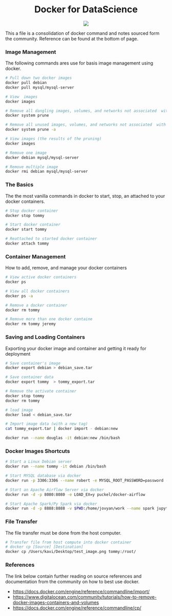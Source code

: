# <center> Docker for DataScience </center>

<p align="center"><img src="https://goto.docker.com/rs/929-FJL-178/images/Docker%20Horizontal%20Large.png"><p>

This a file is a consolidation of docker command and notes sourced form the community. Reference can be found at the bottom of page.

### Image Management


The following commands ares use for basis image management using docker.

```bash
# Pull down two docker images
docker pull debian
docker pull mysql/mysql-server

# View  images
docker images

# Remove all dangling images, volumes, and networks not associated  with a container
docker system prune

# Remove all unused images, volumes, and networks not associated  with a container
docker system prune -a

# View images (the results of the pruning)
docker images

# Remove one image
docker debian mysql/mysql-server

# Remove multiple image
docker rmi debian mysql/mysql-server
```


### The Basics

The the most vanilla commands in docker to start, stop, an attached to your docker containers.

```bash
# Stop docker container
docker stop tommy

# Start docker container
docker start tommy

# Reattached to started docker container
docker attach tommy
```

### Container Management

How to add, remove, and manage your docker containers

```bash
# View active docker containers
docker ps

# View all docker containers
docker ps -a

# Remove a docker container
docker rm tommy

# Remove more than one docker containe
docker rm tommy jeremy
```

### Saving and Loading Containers

Exporting your docker image and container and getting it ready for deployment

```bash
# Save container's image
docker export debian > debian_save.tar

# Save container data
docker export tommy  > tommy_export.tar

# Remove the activate container
docker stop tommy
docker rm tommy

# load image
docker load < debian_save.tar

# Import image data (with a new tag)
cat tommy_export.tar | docker import - debian:new

docker run --name douglas -it debian:new /bin/bash
```

### Docker Images Shortcuts

```bash
# Start a Linux Debian server
docker run --name tommy -it debian /bin/bash

# Start MYSQL database via docker
docker run -p 3306:3306 --name robert -e MYSQL_ROOT_PASSWORD=password -d mysql:5.7 --default-authentication-plugin=mysql_native_password

# Start an Apache Airflow Server via docker
docker run -d -p 8080:8080 -e LOAD_EX=y puckel/docker-airflow

# Start Apache Spark/Py Spark via docker
docker run -d -p 8888:8888 -v $PWD:/home/jovyan/work --name spark jupyter/pyspark-notebook
```

### File Transfer

The file transfer must be done from the host computer.
```bash
# Transfer file from host compute into docker container
# docker cp [Source] [Destination]
docker cp /Users/kavi/Desktop/test_image.png tommy:/root/
```

### References

The link below contain further reading on source references and documentation from the community on how to best use docker.


- https://docs.docker.com/engine/reference/commandline/import/
- https://www.digitalocean.com/community/tutorials/how-to-remove-docker-images-containers-and-volumes
- https://docs.docker.com/engine/reference/commandline/cp/
